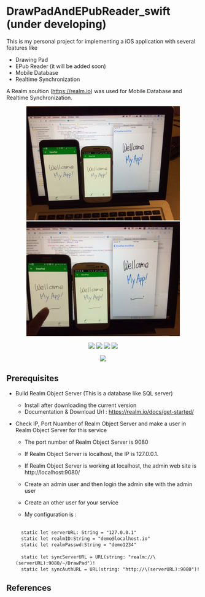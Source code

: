 # DrawPadAndEPubReader_swift (under developing)

This is my personal project for implementing a iOS application with several features like

- Drawing Pad
- EPub Reader (it will be added soon)
- Mobile Database
- Realtime Synchronization

A Realm soultion (https://realm.io) was used for Mobile Database and Realtime Synchronization. 

<p align="center">
  <img src="screenshot/ApplicaionsCapture_1.jpg" width="400"/>
  <img src="screenshot/ApplicaionsCapture_2.jpg" width="400"/>
</p>
<p align="center">
  <img src="screenshot/Screenshot_1.jpg" width="200"/>
  <img src="screenshot/Screenshot_2.jpg" width="200"/>
  <img src="screenshot/Screenshot_3.jpg" width="200"/>
  <img src="screenshot/Screenshot_4.jpg" width="200"/>
</p>
<p align="center">
  <img src="screenshot/Screenshot_5.jpg" width="200"/>
</p>

## Prerequisites

- Build Realm Object Server (This is a database like SQL server) 
  * Install after downloading the current version 
  * Documentation & Download Url : https://realm.io/docs/get-started/

- Check IP, Port Nuamber of Realm Object Server and make a user in Realm Object Server for this service
  * The port number of Realm Object Server is 9080 
  * If Realm Object Server is localhost, the IP is 127.0.0.1.
  * If Realm Object Server is working at localhost, the admin web site is http://localhost:9080/
  * Create an admin user and then login the admin site with the admin user 
  * Create an other user for your service 
  
  * My configuration is :
  <pre><code>
    static let serverURL: String = "127.0.0.1"
    static let realmID:String = "demo@localhost.io"
    static let realmPasswd:String = "demo1234"
    
    static let syncServerURL = URL(string: "realm://\(serverURL):9080/~/DrawPad")!
    static let syncAuthURL = URL(string: "http://\(serverURL):9080")!
  </code></pre>

## References

